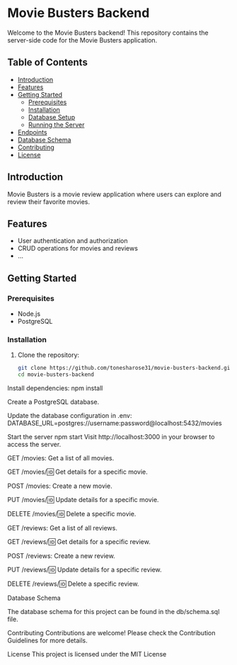 # Movie Busters Backend

Welcome to the Movie Busters backend! This repository contains the server-side code for the Movie Busters application.

## Table of Contents

- [Introduction](#introduction)
- [Features](#features)
- [Getting Started](#getting-started)
  - [Prerequisites](#prerequisites)
  - [Installation](#installation)
  - [Database Setup](#database-setup)
  - [Running the Server](#running-the-server)
- [Endpoints](#endpoints)
- [Database Schema](#database-schema)
- [Contributing](#contributing)
- [License](#license)

## Introduction

Movie Busters is a movie review application where users can explore and review their favorite movies.

## Features

- User authentication and authorization
- CRUD operations for movies and reviews
- ...

## Getting Started

### Prerequisites

- Node.js
- PostgreSQL

### Installation

1. Clone the repository:

   ```bash
   git clone https://github.com/tonesharose31/movie-busters-backend.git
   cd movie-busters-backend


Install dependencies:
npm install


Create a PostgreSQL database.

Update the database configuration in .env:
DATABASE_URL=postgres://username:password@localhost:5432/movies

Start the server
npm start
Visit http://localhost:3000 in your browser to access the server.


GET /movies: Get a list of all movies.

GET /movies/:id: Get details for a specific movie.

POST /movies: Create a new movie.

PUT /movies/:id: Update details for a specific movie.

DELETE /movies/:id: Delete a specific movie.

GET /reviews: Get a list of all reviews.

GET /reviews/:id: Get details for a specific review.

POST /reviews: Create a new review.

PUT /reviews/:id: Update details for a specific review.

DELETE /reviews/:id: Delete a specific review.

Database Schema

The database schema for this project can be found in the db/schema.sql file.

Contributing
Contributions are welcome! Please check the Contribution Guidelines for more details.

License
This project is licensed under the MIT License

